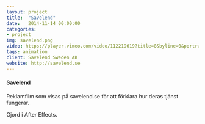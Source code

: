 ```yaml
---
layout: project
title:  "Savelend"
date:   2014-11-14 00:00:00
categories:
- project
img: savelend.png
video: https://player.vimeo.com/video/112219619?title=0&byline=0&portrait=0
tags: animation
client: Savelend Sweden AB
website: http://savelend.se
---
```

#### Savelend
Reklamfilm som visas på savelend.se för att förklara hur deras tjänst fungerar.

Gjord i After Effects.